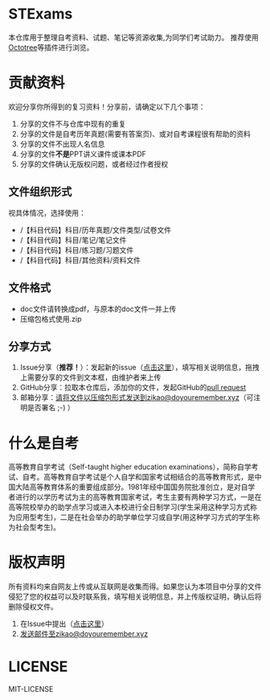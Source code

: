# STExams
本仓库用于整理自考资料、试题、笔记等资源收集,为同学们考试助力。
推荐使用[Octotree](https://github.com/buunguyen/octotree)等插件进行浏览。

# 贡献资料
欢迎分享你所得到的复习资料！分享前，请确定以下几个事项：

1.  分享的文件不与仓库中现有的重复
2.  分享的文件是自考历年真题(需要有答案页)、或对自考课程很有帮助的资料
3.  分享的文件不出现人名信息
4.  分享的文件**不是**PPT讲义课件或课本PDF
5.  分享的文件确认无版权问题，或者经过作者授权

## 文件组织形式
视具体情况，选择使用：
*   /【科目代码】科目/历年真题/文件类型/试卷文件
*   /【科目代码】科目/笔记/笔记文件
*   /【科目代码】科目/练习题/习题文件
*   /【科目代码】科目/其他资料/资料文件

## 文件格式
*   doc文件请转换成pdf，与原本的doc文件一并上传
*   压缩包格式使用.zip

## 分享方式
1.  Issue分享（**推荐！**）：发起新的issue（[点击这里](https://github.com/hsdllcw/Self-taught-higher-education-examinations/issues/new?assignees=&labels=new+files&template=new-files-attach.md&title=)），填写相关说明信息，拖拽上需要分享的文件到文本框，由维护者来上传
2.  GitHub分享：拉取本仓库后，添加你的文件，发起GitHub的[pull request](https://help.github.com/articles/creating-a-pull-request/)
3.  邮箱分享：请将文件以压缩包形式发送到zikao@doyouremember.xyz（可注明是否署名 ;-) ）

# 什么是自考
高等教育自学考试（Self-taught higher education examinations），简称自学考试、自考。高等教育自学考试是个人自学和国家考试相结合的高等教育形式，是中国大陆高等教育体系的重要组成部分。1981年经中国国务院批准创立，是对自学者进行的以学历考试为主的高等教育国家考试，考生主要有两种学习方式，一是在高等院校举办的助学点学习或进入本校进行全日制学习(学生采用这种学习方式称为应用型考生)，二是在社会举办的助学单位学习或自学(用这种学习方式的学生称为社会型考生)。

# 版权声明
所有资料均来自网友上传或从互联网是收集而得。如果您认为本项目中分享的文件侵犯了您的权益可以及时联系我，填写相关说明信息，并上传版权证明，确认后将删除侵权文件。
1. 在Issue中提出（[点击这里](https://github.com/hsdllcw/Self-taught-higher-education-examinations/issues/new?assignees=&labels=new+files&template=new-files-attach.md&title=)）
2. 发送邮件至zikao@doyouremember.xyz

# LICENSE
MIT-LICENSE
